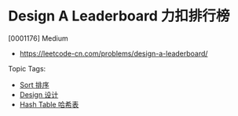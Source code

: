# Design A Leaderboard 力扣排行榜

[0001176] Medium

- https://leetcode-cn.com/problems/design-a-leaderboard/

Topic Tags:

- [Sort 排序](https://leetcode-cn.com/tag/sort/)
- [Design 设计](https://leetcode-cn.com/tag/design/)
- [Hash Table 哈希表](https://leetcode-cn.com/tag/hash-table/)
